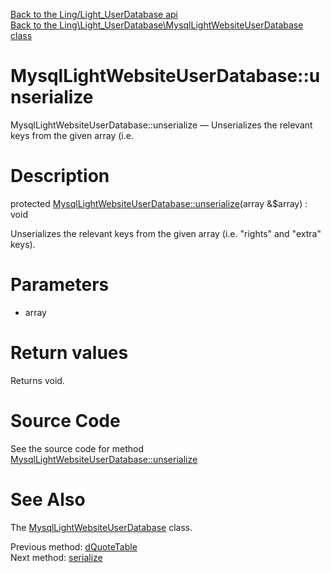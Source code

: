 [Back to the Ling/Light_UserDatabase api](https://github.com/lingtalfi/Light_UserDatabase/blob/master/doc/api/Ling/Light_UserDatabase.md)<br>
[Back to the Ling\Light_UserDatabase\MysqlLightWebsiteUserDatabase class](https://github.com/lingtalfi/Light_UserDatabase/blob/master/doc/api/Ling/Light_UserDatabase/MysqlLightWebsiteUserDatabase.md)


MysqlLightWebsiteUserDatabase::unserialize
================



MysqlLightWebsiteUserDatabase::unserialize — Unserializes the relevant keys from the given array (i.e.




Description
================


protected [MysqlLightWebsiteUserDatabase::unserialize](https://github.com/lingtalfi/Light_UserDatabase/blob/master/doc/api/Ling/Light_UserDatabase/MysqlLightWebsiteUserDatabase/unserialize.md)(array &$array) : void




Unserializes the relevant keys from the given array (i.e. "rights" and "extra" keys).




Parameters
================


- array

    


Return values
================

Returns void.








Source Code
===========
See the source code for method [MysqlLightWebsiteUserDatabase::unserialize](https://github.com/lingtalfi/Light_UserDatabase/blob/master/MysqlLightWebsiteUserDatabase.php#L620-L623)


See Also
================

The [MysqlLightWebsiteUserDatabase](https://github.com/lingtalfi/Light_UserDatabase/blob/master/doc/api/Ling/Light_UserDatabase/MysqlLightWebsiteUserDatabase.md) class.

Previous method: [dQuoteTable](https://github.com/lingtalfi/Light_UserDatabase/blob/master/doc/api/Ling/Light_UserDatabase/MysqlLightWebsiteUserDatabase/dQuoteTable.md)<br>Next method: [serialize](https://github.com/lingtalfi/Light_UserDatabase/blob/master/doc/api/Ling/Light_UserDatabase/MysqlLightWebsiteUserDatabase/serialize.md)<br>

